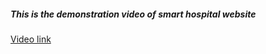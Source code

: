 ##### This is the demonstration video of smart hospital website
[Video link](https://drive.google.com/file/d/1MLhXpvHSssvoznFmWWNr0P-RT_SMJ62a/view?usp=drive_link)
